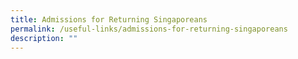 ```yaml
---
title: Admissions for Returning Singaporeans
permalink: /useful-links/admissions-for-returning-singaporeans
description: ""
---
```

